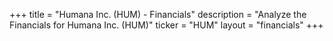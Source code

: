 +++
title = "Humana Inc. (HUM) - Financials"
description = "Analyze the Financials for Humana Inc. (HUM)"
ticker = "HUM"
layout = "financials"
+++

